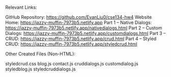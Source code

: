 Relevant Links:

GitHub Repository: https://github.com/EvanLiu0/cse134-hw4
Website Home: https://jazzy-muffin-7973b5.netlify.app
Part 1 – Native Dialogs: https://jazzy-muffin-7973b5.netlify.app/nativedialogs.html
Part 2 – Custom Dialogs: https://jazzy-muffin-7973b5.netlify.app/customdialogs.html
Part 3 – CRUD: https://jazzy-muffin-7973b5.netlify.app/crud.html
Part 4 – Styled CRUD: https://jazzy-muffin-7973b5.netlify.app/styledcrud.html

Other Created Files (Non-HTML):

styledcrud.css
blog.js
contact.js
cruddialogs.js
customdialog.js
styledblog.js
styledcruddialogs.js
